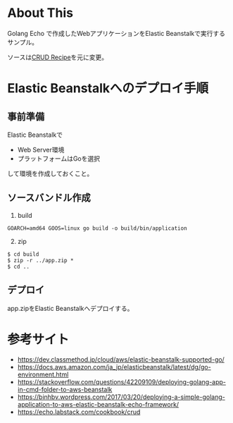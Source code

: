 # 

# About This

Golang Echo で作成したWebアプリケーションをElastic Beanstalkで実行するサンプル。

ソースは[CRUD Recipe](https://echo.labstack.com/cookbook/crud)を元に変更。

# Elastic Beanstalkへのデプロイ手順

## 事前準備

Elastic Beanstalkで

* Web Server環境
* プラットフォームはGoを選択

して環境を作成しておくこと。

## ソースバンドル作成

1. build

```
GOARCH=amd64 GOOS=linux go build -o build/bin/application
```

2. zip

```
$ cd build
$ zip -r ../app.zip *
$ cd ..
```

## デプロイ

app.zipをElastic Beanstalkへデプロイする。

# 参考サイト
* https://dev.classmethod.jp/cloud/aws/elastic-beanstalk-supported-go/
* https://docs.aws.amazon.com/ja_jp/elasticbeanstalk/latest/dg/go-environment.html
* https://stackoverflow.com/questions/42209109/deploying-golang-app-in-cmd-folder-to-aws-beanstalk
* https://binhbv.wordpress.com/2017/03/20/deploying-a-simple-golang-application-to-aws-elastic-beanstalk-echo-framework/
* https://echo.labstack.com/cookbook/crud
